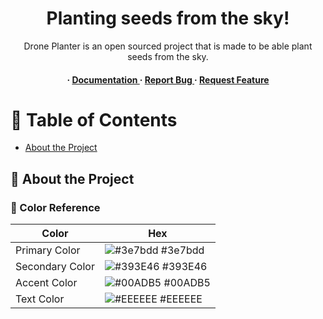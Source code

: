<div align='center'>

<h1>Planting seeds from the sky!</h1>
<p>Drone Planter is an open sourced project that is made to be able plant seeds from the sky.</p>

<h4> <span> · </span> <a href="https://github.com/PranavGundu1729/Drone Planter/blob/master/README.md"> Documentation </a> <span> · </span> <a href="https://github.com/PranavGundu1729/Drone Planter/issues"> Report Bug </a> <span> · </span> <a href="https://github.com/PranavGundu1729/Drone Planter/issues"> Request Feature </a> </h4>


</div>

# :notebook_with_decorative_cover: Table of Contents

- [About the Project](#star2-about-the-project)


## :star2: About the Project

### :art: Color Reference
| Color | Hex |
| --------------- | ---------------------------------------------------------------- |
| Primary Color | ![#3e7bdd](https://via.placeholder.com/10/3e7bdd?text=+) #3e7bdd |
| Secondary Color | ![#393E46](https://via.placeholder.com/10/393E46?text=+) #393E46 |
| Accent Color | ![#00ADB5](https://via.placeholder.com/10/00ADB5?text=+) #00ADB5 |
| Text Color | ![#EEEEEE](https://via.placeholder.com/10/EEEEEE?text=+) #EEEEEE |